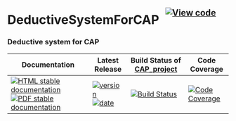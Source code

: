 <!-- BEGIN HEADER -->
# DeductiveSystemForCAP&ensp;<sup><sup>[![View code][code-img]][code-url]</sup></sup>

### Deductive system for CAP

| Documentation | Latest Release | Build Status of [CAP_project](/../../) | Code Coverage |
| ------------- | -------------- | ------------ | ------------- |
| [![HTML stable documentation][html-img]][html-url] [![PDF stable documentation][pdf-img]][pdf-url] | [![version][version-img]][version-url] [![date][date-img]][date-url] | [![Build Status][tests-img]][tests-url] | [![Code Coverage][codecov-img]][codecov-url] |

<!-- END HEADER -->
<!-- BEGIN FOOTER -->
[html-img]: https://img.shields.io/badge/🔗%20HTML-stable-blue.svg
[html-url]: https://homalg-project.github.io/CAP_project/DeductiveSystemForCAP/doc/chap0_mj.html

[pdf-img]: https://img.shields.io/badge/🔗%20PDF-stable-blue.svg
[pdf-url]: https://homalg-project.github.io/CAP_project/DeductiveSystemForCAP/download_pdf.html

[version-img]: https://img.shields.io/endpoint?url=https://homalg-project.github.io/CAP_project/DeductiveSystemForCAP/badge_version.json&label=🔗%20version&color=yellow
[version-url]: https://homalg-project.github.io/CAP_project/DeductiveSystemForCAP/view_release.html

[date-img]: https://img.shields.io/endpoint?url=https://homalg-project.github.io/CAP_project/DeductiveSystemForCAP/badge_date.json&label=🔗%20released%20on&color=yellow
[date-url]: https://homalg-project.github.io/CAP_project/DeductiveSystemForCAP/view_release.html

[tests-img]: https://github.com/homalg-project/CAP_project/workflows/Tests/badge.svg?branch=master
[tests-url]: https://github.com/homalg-project/CAP_project/actions?query=workflow%3ATests+branch%3Amaster

[codecov-img]: https://codecov.io/gh/homalg-project/CAP_project/branch/master/graph/badge.svg?flag=DeductiveSystemForCAP
[codecov-url]: https://codecov.io/gh/homalg-project/CAP_project/tree/master/DeductiveSystemForCAP

[code-img]: https://img.shields.io/badge/-View%20code-blue?logo=github
[code-url]: https://github.com/homalg-project/CAP_project/tree/master/DeductiveSystemForCAP#top
<!-- END FOOTER -->
